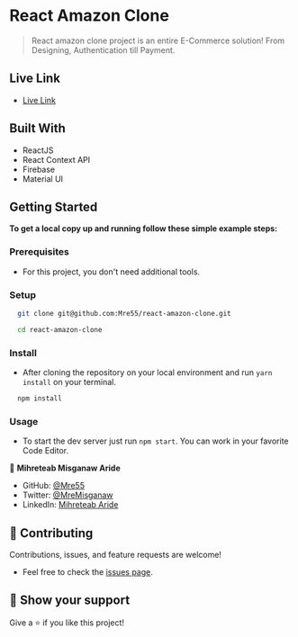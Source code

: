 # React Amazon Clone

> React amazon clone project is an entire E-Commerce solution! From Designing, Authentication till Payment.


## Live Link

- [Live Link](https://challenge-4d469.web.app/)

## Built With

- ReactJS
- React Context API
- Firebase
- Material UI

## Getting Started

**To get a local copy up and running follow these simple example steps:**

### Prerequisites

- For this project, you don't need additional tools.

### Setup

``` sh 
  git clone git@github.com:Mre55/react-amazon-clone.git
``` 
``` sh 
  cd react-amazon-clone
```

### Install

- After cloning the repository on your local environment and run `yarn install` on your terminal.

```sh
  npm install
```

### Usage

- To start the dev server just run `npm start`. You can work in your favorite Code Editor.


👤 **Mihreteab Misganaw Aride**

- GitHub: [@Mre55](https://github.com/Mre55)
- Twitter: [@MreMisganaw](https://twitter.com/MreMisganaw)
- LinkedIn: [Mihreteab Aride](https://www.linkedin.com/in/mihreteab-aride-86249812b/)

## 🤝 Contributing

Contributions, issues, and feature requests are welcome!

- Feel free to check the [issues page](https://github.com/Mre55/Mihreteab-react-redux/issues).


## 👏 Show your support

Give a ⭐️ if you like this project!
